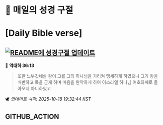 # 🙏 매일의 성경 구절
# [Daily Bible verse]
## [![README에 성경구절 업데이트](https://github.com/DONGSUKA/first_test/actions/workflows/update-readme-bible.yml/badge.svg)](https://github.com/DONGSUKA/first_test/actions/workflows/update-readme-bible.yml)
<!-- START_BIBLE_VERSE -->
📖 **역대하 36:13**
> 또한 느부갓네살 왕이 그를 그의 하나님을 가리켜 맹세하게 하였으나 그가 왕을 배반하고 목을 곧게 하며 마음을 완악하게 하여 이스라엘 하나님 여호와께로 돌아오지 아니하였고

🕊️ _업데이트 시각: 2025-10-18 19:32:44 KST_
  <!-- END_BIBLE_VERSE -->
## GITHUB_ACTION
